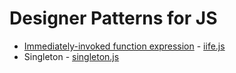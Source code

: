 # Designer Patterns for JS

* [Immediately-invoked function expression](https://en.wikipedia.org/wiki/Immediately-invoked_function_expression) - [iife.js](./src/iife.js)
* Singleton - [singleton.js](./src/singleton.js)